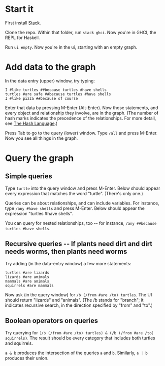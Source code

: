 # Start it

First install [Stack](https://docs.haskellstack.org/en/stable/README/).

Clone the repo. Within that folder, run `stack ghci`. Now you're in GHCI, the REPL for Haskell.

Run `ui empty`. Now you're in the ui, starting with an empty graph.


# Add data to the graph

In the data entry (upper) window, try typing:

    I #like turtles ##because turtles #have shells
    turtles #are safe ##because turtles #have shells
    I #like pizza ##because of course

Enter that data by pressing M-Enter (Alt-Enter). Now those statements, and every object and relationship they involve, are in the graph.  (The number of hash marks indicates the precedence of the relationships. For more detail, see [The Hash Language](/Hash/the-hash-language.md).)

Press Tab to go to the query (lower) window. Type `/all` and press M-Enter. Now you see all things in the graph.


# Query the graph

## Simple queries

Type `turtle` into the query window and press M-Enter. Below should appear every expression that matches the word "turtle". (There's only one.)

Queries can be about relationships, and can include variables. For instance, type `/any #have shells` and press M-Enter. Below should appear the expression "turtles #have shells".

You can query for nested relationships, too -- for instance, `/any ##because turtles #have shells`.


## Recursive queries -- If plants need dirt and dirt needs worms, then plants need worms

Try adding (in the data-entry window) a few more statements:

    turtles #are lizards
    lizards #are animals
    mammals #are animals
    squirrels #are mammals

Now ask (in the query window) for `/b (/from #are /to) turtles`. The UI should return "lizards" and "animals". (The /b stands for "branch"; it indicates recursive search, in the direction specified by "from" and "to".)


## Boolean operators on queries

Try querying for `(/b (/from #are /to) turtles) & (/b (/from #are /to) squirrels)`. The result should be every category that includes both turtles and squirrels.

`a & b` produces the intersection of the queries `a` and `b`. Similarly, `a | b` produces their union.
